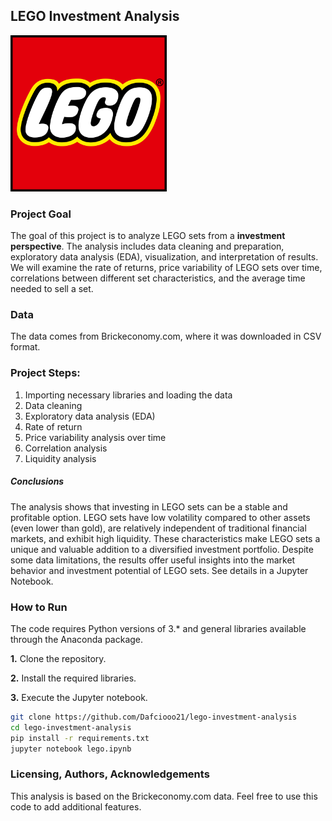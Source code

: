 ## LEGO Investment Analysis

<img src="LEGO_logo.png" alt="WHI" width="250"/>

### Project Goal

The goal of this project is to analyze LEGO sets from a **investment perspective**. The analysis includes data cleaning and preparation, exploratory data analysis (EDA), visualization, and interpretation of results. We will examine the rate of returns, price variability of LEGO sets over time, correlations between different set characteristics, and the average time needed to sell a set.

### Data

The data comes from Brickeconomy.com, where it was downloaded in CSV format.

### **Project Steps:**

1.	Importing necessary libraries and loading the data
2.	Data cleaning
3.	Exploratory data analysis (EDA)
4.	Rate of return
5.	Price variability analysis over time
6.	Correlation analysis
7.	Liquidity analysis

##### **Conclusions**

The analysis shows that investing in LEGO sets can be a stable and profitable option. LEGO sets have low volatility compared to other assets (even lower than gold), are relatively independent of traditional financial markets, and exhibit high liquidity. These characteristics make LEGO sets a unique and valuable addition to a diversified investment portfolio. Despite some data limitations, the results offer useful insights into the market behavior and investment potential of LEGO sets. See details in a Jupyter Notebook.

### **How to Run**

The code requires Python versions of 3.* and general libraries available through the Anaconda package.

**1.**	Clone the repository.

**2.**	Install the required libraries.

**3.**	Execute the Jupyter notebook.

```bash
git clone https://github.com/Dafciooo21/lego-investment-analysis
cd lego-investment-analysis
pip install -r requirements.txt
jupyter notebook lego.ipynb
```

### Licensing, Authors, Acknowledgements

This analysis is based on the Brickeconomy.com data. Feel free to use this code to add additional features.
